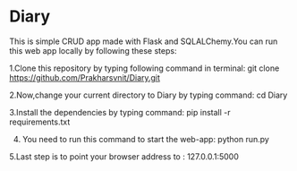# Diary
This is simple CRUD app made with Flask and SQLALChemy.You can run this web app locally by following these steps:

1.Clone this repository by typing following command in terminal: git clone https://github.com/Prakharsvnit/Diary.git

2.Now,change your current directory to Diary by typing command: cd Diary

3.Install the dependencies by typing command: pip install -r requirements.txt

4. You need to run this command to start the web-app: python run.py

5.Last step is to point your browser address to : 127.0.0.1:5000
